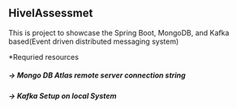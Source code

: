 ## HivelAssessmet

This is project to showcase the Spring Boot, MongoDB, and Kafka based(Event driven distributed messaging system)


*Requried resources
##### -> Mongo DB Atlas remote server connection string
##### -> Kafka Setup on local System
